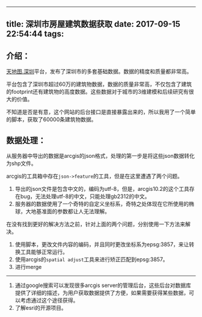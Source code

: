 
---
title: 深圳市房屋建筑数据获取
date: 2017-09-15 22:54:44
tags:
---
        
## 介绍：
[天地图.深圳](http://www.szgeoinfo.com/tdt/)平台，发布了深圳市的多套基础数据。数据的精度和质量都非常高。

平台包含了深圳市超过60万的建筑物数据，数据的质量非常高，不仅包含了建筑的footprint还有建筑物的高度数据。这些数据对于城市的3维建模和后续研究有很大的价值。

不知道是否是有意，这个网站的后台接口是直接暴露出来的，所以我用了一个简单的脚本，获取了60000条建筑物数据。




## 数据处理：

从服务器中导出的数据是arcgis的json格式，处理的第一步是将这些json数据转化为shp文件。

arcgis的工具箱中存在`json->feature`的工具，但是在这里遭遇了两个问题。

1. 导出的json文件是包含中文的，编码为utf-8，但是，arcgis10.2的这个工具存在bug，无法处理utf-8的中文，只能处理gb2312的中文。
2. 服务器的数据使用了一个奇特的自定义坐标系，奇特之处体现在它所使用的椭球，大地基准面的参数都让人无法理解。


在没有找到更好的解决方法之前，针对上面的两个问题，分别使用一下方法来解决。

1. 使用脚本，更改文件内容的编码，并且同时更改坐标系为epsg:3857，来让转换工具能够正常运行。
2. 使用arcgis的`spatial adjust`工具来进行矫正匹配到epsg:3857。
3. 进行merge

----------------

1. 通过google搜索可以发现很多arcgis server的管理后台，这些后台对数据库提供了详细的描述，为用户获取数据提供了方便，如果需要获得某些数据，可以考虑通过这个途径获得。
2. 了解esri的开源项目。